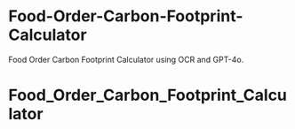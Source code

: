# Food-Order-Carbon-Footprint-Calculator
Food Order Carbon Footprint Calculator using OCR and GPT-4o.
# Food_Order_Carbon_Footprint_Calculator
